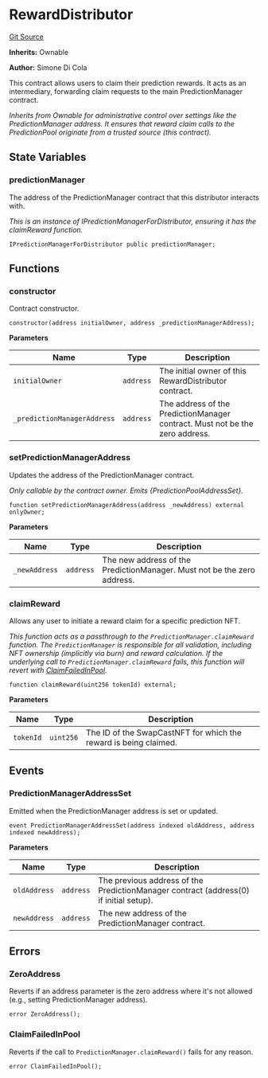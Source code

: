 # RewardDistributor
[Git Source](https://github.com/s-di-cola/swapcast/blob/2174af1482c339fd15fd6eb3baaa600ea7d38ee2/src/RewardDistributor.sol)

**Inherits:**
Ownable

**Author:**
Simone Di Cola

This contract allows users to claim their prediction rewards. It acts as an intermediary,
forwarding claim requests to the main PredictionManager contract.

*Inherits from Ownable for administrative control over settings like the PredictionManager address.
It ensures that reward claim calls to the PredictionPool originate from a trusted source (this contract).*


## State Variables
### predictionManager
The address of the PredictionManager contract that this distributor interacts with.

*This is an instance of IPredictionManagerForDistributor, ensuring it has the claimReward function.*


```solidity
IPredictionManagerForDistributor public predictionManager;
```


## Functions
### constructor

Contract constructor.


```solidity
constructor(address initialOwner, address _predictionManagerAddress);
```
**Parameters**

|Name|Type|Description|
|----|----|-----------|
|`initialOwner`|`address`|The initial owner of this RewardDistributor contract.|
|`_predictionManagerAddress`|`address`|The address of the PredictionManager contract. Must not be the zero address.|


### setPredictionManagerAddress

Updates the address of the PredictionManager contract.

*Only callable by the contract owner. Emits {PredictionPoolAddressSet}.*


```solidity
function setPredictionManagerAddress(address _newAddress) external onlyOwner;
```
**Parameters**

|Name|Type|Description|
|----|----|-----------|
|`_newAddress`|`address`|The new address of the PredictionManager. Must not be the zero address.|


### claimReward

Allows any user to initiate a reward claim for a specific prediction NFT.

*This function acts as a passthrough to the `PredictionManager.claimReward` function.
The `PredictionManager` is responsible for all validation, including NFT ownership (implicitly via burn) and reward calculation.
If the underlying call to `PredictionManager.claimReward` fails, this function will revert with [ClaimFailedInPool](/src/RewardDistributor.sol/contract.RewardDistributor.md#claimfailedinpool).*


```solidity
function claimReward(uint256 tokenId) external;
```
**Parameters**

|Name|Type|Description|
|----|----|-----------|
|`tokenId`|`uint256`|The ID of the SwapCastNFT for which the reward is being claimed.|


## Events
### PredictionManagerAddressSet
Emitted when the PredictionManager address is set or updated.


```solidity
event PredictionManagerAddressSet(address indexed oldAddress, address indexed newAddress);
```

**Parameters**

|Name|Type|Description|
|----|----|-----------|
|`oldAddress`|`address`|The previous address of the PredictionManager contract (address(0) if initial setup).|
|`newAddress`|`address`|The new address of the PredictionManager contract.|

## Errors
### ZeroAddress
Reverts if an address parameter is the zero address where it's not allowed (e.g., setting PredictionManager address).


```solidity
error ZeroAddress();
```

### ClaimFailedInPool
Reverts if the call to `PredictionManager.claimReward()` fails for any reason.


```solidity
error ClaimFailedInPool();
```

